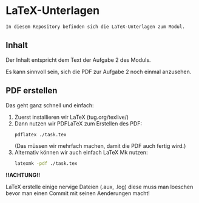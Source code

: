# LaTeX-Unterlagen
``In diesem Repository befinden sich die LaTeX-Unterlagen zum Modul.``

## Inhalt
Der Inhalt entspricht dem Text der Aufgabe 2 des Moduls.

Es kann sinnvoll sein, sich die PDF zur Aufgabe 2 noch einmal anzusehen.

## PDF erstellen
Das geht ganz schnell und einfach:

1. Zuerst installieren wir LaTeX (tug.org/texlive/)
2. Dann nutzen wir PDFLaTeX zum Erstellen des PDF:
   ```bash
   pdflatex ./task.tex
   ```
   (Das müssen wir mehrfach machen, damit die PDF auch fertig wird.)
3. Alternativ können wir auch einfach LaTeX Mk nutzen:
   ```bash
   latexmk -pdf ./task.tex
   ```

**!!ACHTUNG!!**
 
LaTeX erstelle einige nervige Dateien (.aux, .log) diese muss man loeschen bevor man einen Commit mit seinen Aenderungen macht!

